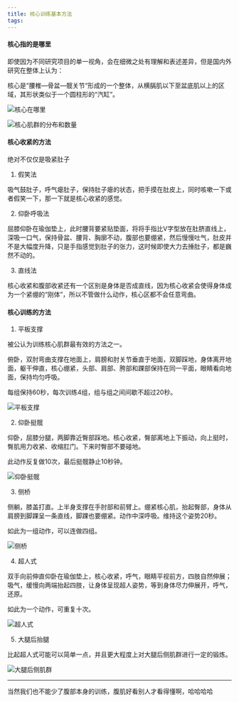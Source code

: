 ```yaml
---
title: 核心训练基本方法
tags: 
---
```

#### 核心指的是哪里

即使因为不同研究项目的单一视角，会在细微之处有理解和表述差异，但是国内外研究在整体上认为：

核心是“腰椎—骨盆—髋关节“形成的一个整体，从横膈肌以下至盆底肌以上的区域，其形状类似于一个圆柱形的“汽缸”。


![核心在哪里](https://raw.githubusercontent.com/OliverRen/olili_blog_img/master/小书匠/1681271904982.png)

![核心肌群的分布和数量](https://raw.githubusercontent.com/OliverRen/olili_blog_img/master/小书匠/1681272298952.png)


#### 核心收紧的方法

绝对不仅仅是吸紧肚子

1. 假笑法

吸气鼓肚子，呼气瘪肚子，保持肚子瘪的状态，把手摸在肚皮上，同时咳嗽一下或者假笑一下，那一下就是核心收紧的感觉。

2. 仰卧呼吸法

屈膝仰卧在瑜伽垫上，此时腰背要紧贴垫面，将将手指比V字型放在肚脐直线上，深吸一口气，保持骨盆、腰背、胸廓不动，腹部也要绷紧，然后慢慢吐气，肚皮并不是大幅度升降，只是手指感觉到肚子的张力，这时候即使大力去捶肚子，都是巍然不动的。

3. 直线法

核心收紧和腹部收紧还有一个区别是身体是否成直线，因为核心收紧会使得身体成为一个紧绷的“刚体”，所以不管做什么动作，核心区都不会任意弯曲。

#### 核心训练的方法

1. 平板支撑

被公认为训练核心肌群最有效的方法之一。

俯卧，双肘弯曲支撑在地面上，肩膀和肘关节垂直于地面，双脚踩地，身体离开地面，躯干伸直，核心绷紧，头部、肩部、胯部和踝部保持在同一平面，眼睛看向地面，保持均匀呼吸。

每组保持60秒，每次训练4组，组与组之间间歇不超过20秒。

![平板支撑](https://raw.githubusercontent.com/OliverRen/olili_blog_img/master/小书匠/1681272607850.png)

2. 仰卧挺髋

仰卧，屈膝分腿，两脚靠近臀部踩地。核心收紧，臀部离地上下振动，向上挺时，臀肌用力收紧、收缩肛门。下来时臀部不要碰地。

此动作反复做10次，最后挺髋静止10秒钟。

![仰卧挺髋](https://raw.githubusercontent.com/OliverRen/olili_blog_img/master/小书匠/1681272633442.png)

3. 侧桥

侧躺，膝盖打直。上半身支撑在手肘部和前臂上。绷紧核心肌，抬起臀部，身体从肩膀到脚踝呈一条直线，脚踝也要绷紧。动作中深呼吸。维持这个姿势20秒。

如此为一组动作，可以连做四组。

![侧桥](https://raw.githubusercontent.com/OliverRen/olili_blog_img/master/小书匠/1681272659387.png)

4. 超人式

双手向前伸直仰卧在瑜伽垫上，核心收紧，呼气，眼睛平视前方，四肢自然伸展；吸气，缓慢向两端抬起四肢，让身体呈现超人姿势，等到身体尽力伸展开，呼气，还原。

如此为一个动作，可重复十次。

![超人式](https://raw.githubusercontent.com/OliverRen/olili_blog_img/master/小书匠/1681272692537.png)

5. 大腿后抬腿

比起超人式可能可以简单一点，并且更大程度上对大腿后侧肌群进行一定的锻炼。

![大腿后侧肌群](https://raw.githubusercontent.com/OliverRen/olili_blog_img/master/小书匠/1681275216772.png)

-----

当然我们也不能少了腹部本身的训练，腹肌好看别人才看得懂啊，哈哈哈哈